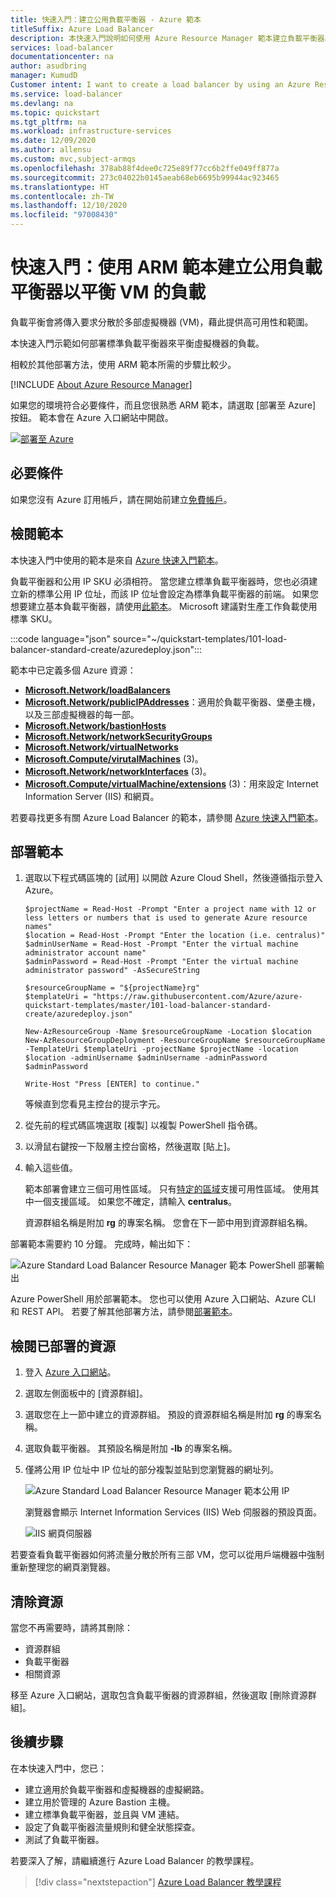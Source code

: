 ```yaml
---
title: 快速入門：建立公用負載平衡器 - Azure 範本
titleSuffix: Azure Load Balancer
description: 本快速入門說明如何使用 Azure Resource Manager 範本建立負載平衡器。
services: load-balancer
documentationcenter: na
author: asudbring
manager: KumudD
Customer intent: I want to create a load balancer by using an Azure Resource Manager template so that I can load balance internet traffic to VMs.
ms.service: load-balancer
ms.devlang: na
ms.topic: quickstart
ms.tgt_pltfrm: na
ms.workload: infrastructure-services
ms.date: 12/09/2020
ms.author: allensu
ms.custom: mvc,subject-armqs
ms.openlocfilehash: 378ab88f4dee0c725e89f77cc6b2ffe049ff877a
ms.sourcegitcommit: 273c04022b0145aeab68eb6695b99944ac923465
ms.translationtype: HT
ms.contentlocale: zh-TW
ms.lasthandoff: 12/10/2020
ms.locfileid: "97008430"
---
```

# <a name="quickstart-create-a-public-load-balancer-to-load-balance-vms-by-using-an-arm-template"></a>快速入門：使用 ARM 範本建立公用負載平衡器以平衡 VM 的負載

負載平衡會將傳入要求分散於多部虛擬機器 (VM)，藉此提供高可用性和範圍。 

本快速入門示範如何部署標準負載平衡器來平衡虛擬機器的負載。

相較於其他部署方法，使用 ARM 範本所需的步驟比較少。

[!INCLUDE [About Azure Resource Manager](../../includes/resource-manager-quickstart-introduction.md)]

如果您的環境符合必要條件，而且您很熟悉 ARM 範本，請選取 [部署至 Azure] 按鈕。 範本會在 Azure 入口網站中開啟。

[![部署至 Azure](../media/template-deployments/deploy-to-azure.svg)](https://portal.azure.com/#create/Microsoft.Template/uri/https%3A%2F%2Fraw.githubusercontent.com%2FAzure%2Fazure-quickstart-templates%2Fmaster%2F101-load-balancer-standard-create%2Fazuredeploy.json)

## <a name="prerequisites"></a>必要條件

如果您沒有 Azure 訂用帳戶，請在開始前建立[免費帳戶](https://azure.microsoft.com/free/?WT.mc_id=A261C142F)。

## <a name="review-the-template"></a>檢閱範本

本快速入門中使用的範本是來自 [Azure 快速入門範本](https://azure.microsoft.com/resources/templates/101-load-balancer-standard-create/)。

負載平衡器和公用 IP SKU 必須相符。 當您建立標準負載平衡器時，您也必須建立新的標準公用 IP 位址，而該 IP 位址會設定為標準負載平衡器的前端。 如果您想要建立基本負載平衡器，請使用[此範本](https://azure.microsoft.com/resources/templates/201-2-vms-loadbalancer-natrules/)。 Microsoft 建議對生產工作負載使用標準 SKU。

:::code language="json" source="~/quickstart-templates/101-load-balancer-standard-create/azuredeploy.json":::

範本中已定義多個 Azure 資源：

- [**Microsoft.Network/loadBalancers**](/azure/templates/microsoft.network/loadbalancers)
- [**Microsoft.Network/publicIPAddresses**](/azure/templates/microsoft.network/publicipaddresses)：適用於負載平衡器、堡壘主機，以及三部虛擬機器的每一部。
- [**Microsoft.Network/bastionHosts**](/azure/templates/microsoft.network/bastionhosts)
- [**Microsoft.Network/networkSecurityGroups**](/azure/templates/microsoft.network/networksecuritygroups)
- [**Microsoft.Network/virtualNetworks**](/azure/templates/microsoft.network/virtualnetworks)
- [**Microsoft.Compute/virutalMachines**](/azure/templates/microsoft.compute/virtualmachines) (3)。
- [**Microsoft.Network/networkInterfaces**](/azure/templates/microsoft.network/networkinterfaces) (3)。
- [**Microsoft.Compute/virtualMachine/extensions**](/azure/templates/microsoft.compute/virtualmachines/extensions) (3)：用來設定 Internet Information Server (IIS) 和網頁。

若要尋找更多有關 Azure Load Balancer 的範本，請參閱 [Azure 快速入門範本](https://azure.microsoft.com/resources/templates/?resourceType=Microsoft.Network&pageNumber=1&sort=Popular)。

## <a name="deploy-the-template"></a>部署範本

1. 選取以下程式碼區塊的 [試用] 以開啟 Azure Cloud Shell，然後遵循指示登入 Azure。

   ```azurepowershell-interactive
   $projectName = Read-Host -Prompt "Enter a project name with 12 or less letters or numbers that is used to generate Azure resource names"
   $location = Read-Host -Prompt "Enter the location (i.e. centralus)"
   $adminUserName = Read-Host -Prompt "Enter the virtual machine administrator account name"
   $adminPassword = Read-Host -Prompt "Enter the virtual machine administrator password" -AsSecureString

   $resourceGroupName = "${projectName}rg"
   $templateUri = "https://raw.githubusercontent.com/Azure/azure-quickstart-templates/master/101-load-balancer-standard-create/azuredeploy.json"

   New-AzResourceGroup -Name $resourceGroupName -Location $location
   New-AzResourceGroupDeployment -ResourceGroupName $resourceGroupName -TemplateUri $templateUri -projectName $projectName -location $location -adminUsername $adminUsername -adminPassword $adminPassword

   Write-Host "Press [ENTER] to continue."
   ```

   等候直到您看見主控台的提示字元。

1. 從先前的程式碼區塊選取 [複製] 以複製 PowerShell 指令碼。

1. 以滑鼠右鍵按一下殼層主控台窗格，然後選取 [貼上]。

1. 輸入這些值。

   範本部署會建立三個可用性區域。 只有[特定的區域](../availability-zones/az-overview.md)支援可用性區域。 使用其中一個支援區域。 如果您不確定，請輸入 **centralus**。

   資源群組名稱是附加 **rg** 的專案名稱。 您會在下一節中用到資源群組名稱。

部署範本需要約 10 分鐘。 完成時，輸出如下：

![Azure Standard Load Balancer Resource Manager 範本 PowerShell 部署輸出](./media/quickstart-load-balancer-standard-public-template/azure-standard-load-balancer-resource-manager-template-powershell-output.png)

Azure PowerShell 用於部署範本。 您也可以使用 Azure 入口網站、Azure CLI 和 REST API。 若要了解其他部署方法，請參閱[部署範本](../azure-resource-manager/templates/deploy-portal.md)。

## <a name="review-deployed-resources"></a>檢閱已部署的資源

1. 登入 [Azure 入口網站](https://portal.azure.com)。

1. 選取左側面板中的 [資源群組]。

1. 選取您在上一節中建立的資源群組。 預設的資源群組名稱是附加 **rg** 的專案名稱。

1. 選取負載平衡器。 其預設名稱是附加 **-lb** 的專案名稱。

1. 僅將公用 IP 位址中 IP 位址的部分複製並貼到您瀏覽器的網址列。

   ![Azure Standard Load Balancer Resource Manager 範本公用 IP](./media/quickstart-load-balancer-standard-public-template/azure-standard-load-balancer-resource-manager-template-deployment-public-ip.png)

    瀏覽器會顯示 Internet Information Services (IIS) Web 伺服器的預設頁面。

   ![IIS 網頁伺服器](./media/quickstart-load-balancer-standard-public-template/load-balancer-test-web-page.png)

若要查看負載平衡器如何將流量分散於所有三部 VM，您可以從用戶端機器中強制重新整理您的網頁瀏覽器。

## <a name="clean-up-resources"></a>清除資源

當您不再需要時，請將其刪除： 

* 資源群組
* 負載平衡器
* 相關資源

移至 Azure 入口網站，選取包含負載平衡器的資源群組，然後選取 [刪除資源群組]。

## <a name="next-steps"></a>後續步驟

在本快速入門中，您已：

* 建立適用於負載平衡器和虛擬機器的虛擬網路。
* 建立用於管理的 Azure Bastion 主機。
* 建立標準負載平衡器，並且與 VM 連結。
* 設定了負載平衡器流量規則和健全狀態探查。
* 測試了負載平衡器。

若要深入了解，請繼續進行 Azure Load Balancer 的教學課程。

> [!div class="nextstepaction"]
> [Azure Load Balancer 教學課程](tutorial-load-balancer-standard-public-zone-redundant-portal.md)
